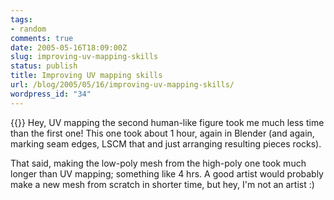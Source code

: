 ```yaml
---
tags:
- random
comments: true
date: 2005-05-16T18:09:00Z
slug: improving-uv-mapping-skills
status: publish
title: Improving UV mapping skills
url: /blog/2005/05/16/improving-uv-mapping-skills/
wordpress_id: "34"
---
```


{{<imgright src="/img/blog/050516.png">}}
Hey, UV mapping the second human-like figure took me much less time than the first one! This one took about 1 hour, again in Blender (and again, marking seam edges, LSCM that and just arranging resulting pieces rocks).

That said, making the low-poly mesh from the high-poly one took much longer than UV mapping; something like 4 hrs. A good artist would probably make a new mesh from scratch in shorter time, but hey, I'm not an artist :)
